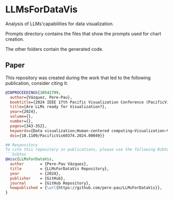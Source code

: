 # LLMsForDataVis
Analysis of LLMs'capabilities for data visualization.

Prompts directory contains the files that show the prompts used for chart creation.

The other folders contain the generated code.



## Paper 

This repository was created during the work that led to the following publication, consider citing it:
```bibtex
@INPROCEEDINGS{10541799,
  author={Vázquez, Pere-Pau},
  booktitle={2024 IEEE 17th Pacific Visualization Conference (PacificVis)}, 
  title={Are LLMs ready for Visualization?}, 
  year={2024},
  volume={},
  number={},
  pages={343-352},
  keywords={Data visualization;Human-centered computing—Visualization—Visualization techniques;Human-centered computing—Visualization—Empirical studies in visualization},
  doi={10.1109/PacificVis60374.2024.00049}}

## Respository
To cite this repository in publications, please use the following Bibtex entry:
```bibtex
@misc{LLMsForDataVis,
  author       = {Pere-Pau Vázquez},
  title        = {LLMsForDataVis Repository},
  year         = {2024},
  publisher    = {GitHub},
  journal      = {GitHub Repository},
  howpublished = {\url{https://github.com/pere-pau/LLMsForDataVis}},
}

